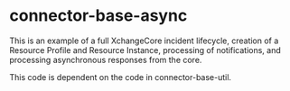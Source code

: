 connector-base-async
====================

This is an example of a full XchangeCore incident lifecycle, creation of a Resource Profile and Resource Instance,
processing of notifications, and processing asynchronous responses from the core.

This code is dependent on the code in connector-base-util.
